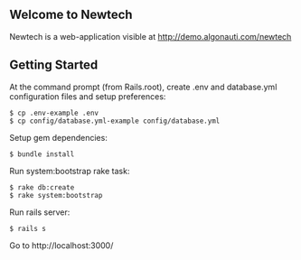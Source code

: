 ## Welcome to Newtech

Newtech is a web-application visible at http://demo.algonauti.com/newtech


## Getting Started

At the command prompt (from Rails.root), create .env and database.yml configuration files and setup preferences:

    $ cp .env-example .env
    $ cp config/database.yml-example config/database.yml

Setup gem dependencies:

    $ bundle install

Run system:bootstrap rake task:

    $ rake db:create
    $ rake system:bootstrap

Run rails server:

    $ rails s

Go to http://localhost:3000/


